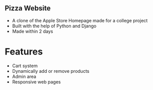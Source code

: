 ## Pizza Website
- A clone of the Apple Store Homepage made for a college project
- Built with the help of Python and Django
- Made within 2 days

# Features
- Cart system
- Dynamically add or remove products
- Admin area
- Responsive web pages
